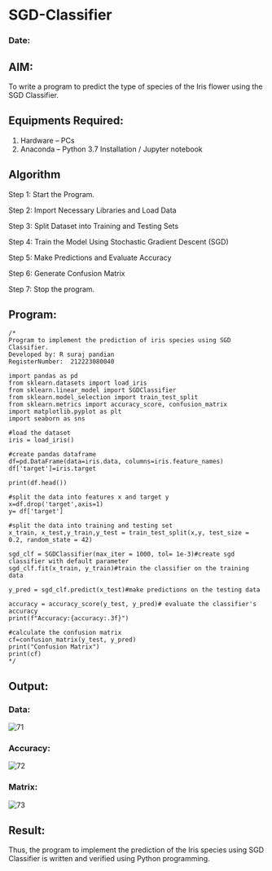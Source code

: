# SGD-Classifier
### Date:
## AIM:
To write a program to predict the type of species of the Iris flower using the SGD Classifier.

## Equipments Required:
1. Hardware – PCs
2. Anaconda – Python 3.7 Installation / Jupyter notebook

## Algorithm
Step 1: Start the Program.

Step 2: Import Necessary Libraries and Load Data

Step 3: Split Dataset into Training and Testing Sets

Step 4: Train the Model Using Stochastic Gradient Descent (SGD)

Step 5: Make Predictions and Evaluate Accuracy

Step 6: Generate Confusion Matrix

Step 7: Stop the program.
## Program:
```
/*
Program to implement the prediction of iris species using SGD Classifier.
Developed by: R suraj pandian
RegisterNumber:  212223080040

import pandas as pd
from sklearn.datasets import load_iris
from sklearn.linear_model import SGDClassifier
from sklearn.model_selection import train_test_split
from sklearn.metrics import accuracy_score, confusion_matrix
import matplotlib.pyplot as plt
import seaborn as sns

#load the dataset
iris = load_iris()

#create pandas dataframe
df=pd.DataFrame(data=iris.data, columns=iris.feature_names)
df['target']=iris.target

print(df.head())

#split the data into features x and target y
x=df.drop('target',axis=1)
y= df['target']

#split the data into training and testing set
x_train, x_test,y_train,y_test = train_test_split(x,y, test_size = 0.2, random_state = 42)

sgd_clf = SGDClassifier(max_iter = 1000, tol= 1e-3)#create sgd classifier with default parameter
sgd_clf.fit(x_train, y_train)#train the classifier on the training data

y_pred = sgd_clf.predict(x_test)#make predictions on the testing data

accuracy = accuracy_score(y_test, y_pred)# evaluate the classifier's accuracy
print(f"Accuracy:{accuracy:.3f}")

#calculate the confusion matrix
cf=confusion_matrix(y_test, y_pred)
print("Confusion Matrix")
print(cf)
*/
```

## Output:
### Data:
![71](https://github.com/user-attachments/assets/eb4171f5-9f03-48a7-b788-b5454cb1c0ac)

### Accuracy:
![72](https://github.com/user-attachments/assets/2239e11c-61e7-48b8-b786-8b02a95ac1d9)

### Matrix:
![73](https://github.com/user-attachments/assets/ac5fc365-639d-4d1b-9f16-dd2fd31f4f83)


## Result:
Thus, the program to implement the prediction of the Iris species using SGD Classifier is written and verified using Python programming.
